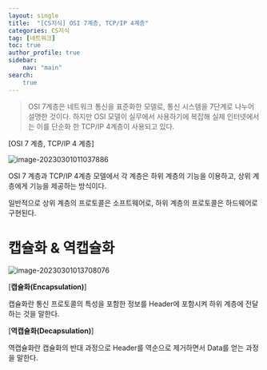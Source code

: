 ```yaml
---
layout: single
title:  "[CS지식] OSI 7계층, TCP/IP 4계층"
categories: CS지식
tag: [네트워크]
toc: true   
author_profile: true
sidebar:
    nav: "main"
search:
    true
---
```




> OSI 7계층은 네트워크 통신을 표준화한 모델로, 통신 시스템을 7단계로 나누어 설명한 것이다. 하지만 OSI 모델이 실무에서 사용하기에 복잡해 실제 인터넷에서는 이를 단순화 한 TCP/IP 4계층이 사용되고 있다. 

[OSI 7 계층, TCP/IP 4 계층]

![image-20230301011037886]({{site.url}}/images/2023-02-26-OSI/image-20230301011037886.png)

OSI 7 계층과 TCP/IP 4계층 모델에서 각 계층은 하위 계층의 기능을 이용하고, 상위 계층에게 기능을 제공하는 방식이다. 

일반적으로 상위 계층의 프로토콜은 소프트웨어로, 하위 계층의 프로토콜은 하드웨어로 구현된다. 



# 캡슐화 & 역캡슐화 

![image-20230301013708076]({{site.url}}/images/2023-02-26-OSI/image-20230301013708076.png)

[**캡슐화(Encapsulation)**]

캡슐화란 통신 프로토콜의 특성을 포함한 정보를 Header에 포함시켜 하위 계층에 전달하는 것을 말한다. 



[**역캡슐화(Decapsulation)**]

역캡슐화란 캡슐화의 반대 과정으로 Header를 역순으로 제거하면서 Data를 얻는 과정을 말한다. 

